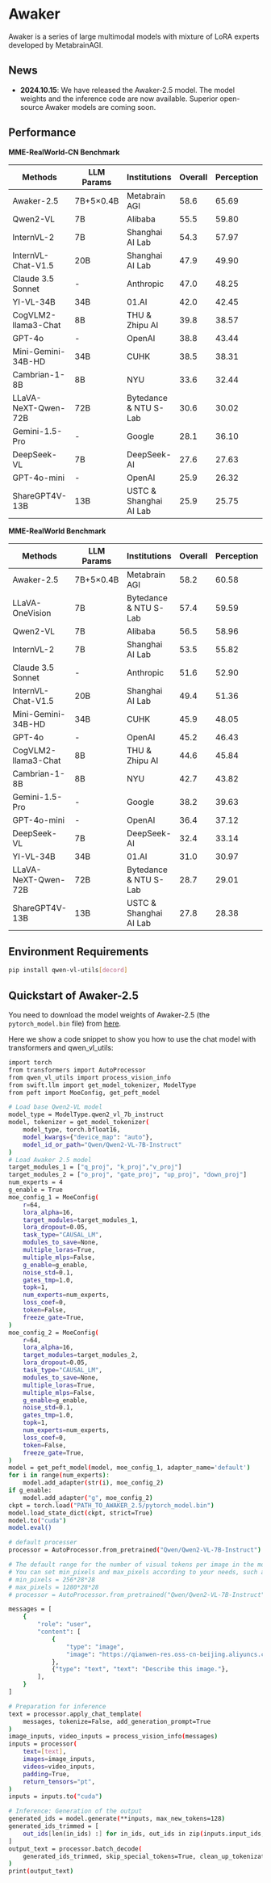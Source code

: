 # Awaker

Awaker is a series of large multimodal models with mixture of LoRA experts developed by MetabrainAGI.

## News

- **2024.10.15**: We have released the Awaker-2.5 model. The model weights and the inference code are now available. Superior open-source Awaker models are coming soon.

## Performance

**MME-RealWorld-CN Benchmark** 

| Methods             | LLM Params | Institutions           | Overall | Perception | Reasoning |
| ------------------- | ---------- | ---------------------- | ------- | ---------- | --------- |
| Awaker-2.5          | 7B+5×0.4B  | Metabrain AGI          | 58.6    | 65.69      | 43.73     |
| Qwen2-VL            | 7B         | Alibaba                | 55.5    | 59.80      | 46.46     |
| InternVL-2          | 7B         | Shanghai AI Lab        | 54.3    | 57.97      | 46.65     |
| InternVL-Chat-V1.5  | 20B        | Shanghai AI Lab        | 47.9    | 49.90      | 43.74     |
| Claude 3.5 Sonnet   | -          | Anthropic              | 47.0    | 48.25      | 44.31     |
| YI-VL-34B           | 34B        | 01.AI                  | 42.0    | 42.45      | 41.16     |
| CogVLM2-llama3-Chat | 8B         | THU & Zhipu AI         | 39.8    | 38.57      | 42.25     |
| GPT-4o              | -          | OpenAI                 | 38.8    | 43.44      | 29.05     |
| Mini-Gemini-34B-HD  | 34B        | CUHK                   | 38.5    | 38.31      | 38.75     |
| Cambrian-1-8B       | 8B         | NYU                    | 33.6    | 32.44      | 35.97     |
| LLaVA-NeXT-Qwen-72B | 72B        | Bytedance & NTU S-Lab  | 30.6    | 30.02      | 31.67     |
| Gemini-1.5-Pro      | -          | Google                 | 28.1    | 36.10      | 11.14     |
| DeepSeek-VL         | 7B         | DeepSeek-AI            | 27.6    | 27.63      | 27.63     |
| GPT-4o-mini         | -          | OpenAI                 | 25.9    | 26.32      | 25.16     |
| ShareGPT4V-13B      | 13B        | USTC & Shanghai AI Lab | 25.9    | 25.75      | 26.17     |


**MME-RealWorld Benchmark**

| Methods             | LLM Params | Institutions           | Overall | Perception | Reasoning |
| ------------------- | ---------- | ---------------------- | ------- | ---------- | --------- |
| Awaker-2.5          | 7B+5×0.4B  | Metabrain AGI          | 58.2    | 60.58      | 40.92     |
| LLaVA-OneVision     | 7B         | Bytedance & NTU S-Lab  | 57.4    | 59.59      | 41.17     |
| Qwen2-VL            | 7B         | Alibaba                | 56.5    | 58.96      | 40.39     |
| InternVL-2          | 7B         | Shanghai AI Lab        | 53.5    | 55.82      | 38.74     |
| Claude 3.5 Sonnet   | -          | Anthropic              | 51.6    | 52.90      | 44.12     |
| InternVL-Chat-V1.5  | 20B        | Shanghai AI Lab        | 49.4    | 51.36      | 36.48     |
| Mini-Gemini-34B-HD  | 34B        | CUHK                   | 45.9    | 48.05      | 31.73     |
| GPT-4o              | -          | OpenAI                 | 45.2    | 46.43      | 37.61     |
| CogVLM2-llama3-Chat | 8B         | THU & Zhipu AI         | 44.6    | 45.84      | 37.25     |
| Cambrian-1-8B       | 8B         | NYU                    | 42.7    | 43.82      | 36.16     |
| Gemini-1.5-Pro      | -          | Google                 | 38.2    | 39.63      | 29.19     |
| GPT-4o-mini         | -          | OpenAI                 | 36.4    | 37.12      | 32.48     |
| DeepSeek-VL         | 7B         | DeepSeek-AI            | 32.4    | 33.14      | 27.98     |
| YI-VL-34B           | 34B        | 01.AI                  | 31.0    | 30.97      | 32.45     |
| LLaVA-NeXT-Qwen-72B | 72B        | Bytedance & NTU S-Lab  | 28.7    | 29.01      | 27.86     |
| ShareGPT4V-13B      | 13B        | USTC & Shanghai AI Lab | 27.8    | 28.38      | 24.63     |

## Environment Requirements

```bash
pip install qwen-vl-utils[decord]
```

## Quickstart of Awaker-2.5

You need to download the model weights of Awaker-2.5 (the ```pytorch_model.bin``` file) from [here](https://huggingface.co/MetabrainAGI/Awaker-2.5/resolve/main/pytorch_model.bin).


Here we show a code snippet to show you how to use the chat model with transformers and qwen_vl_utils:

```bash
import torch
from transformers import AutoProcessor
from qwen_vl_utils import process_vision_info
from swift.llm import get_model_tokenizer, ModelType
from peft import MoeConfig, get_peft_model

# Load base Qwen2-VL model
model_type = ModelType.qwen2_vl_7b_instruct
model, tokenizer = get_model_tokenizer(
    model_type, torch.bfloat16, 
    model_kwargs={"device_map": "auto"},
    model_id_or_path="Qwen/Qwen2-VL-7B-Instruct"
)
# Load Awaker 2.5 model
target_modules_1 = ["q_proj", "k_proj","v_proj"]
target_modules_2 = ["o_proj", "gate_proj", "up_proj", "down_proj"]
num_experts = 4
g_enable = True
moe_config_1 = MoeConfig(
    r=64,
    lora_alpha=16,
    target_modules=target_modules_1,
    lora_dropout=0.05,
    task_type="CAUSAL_LM",
    modules_to_save=None,
    multiple_loras=True,
    multiple_mlps=False,
    g_enable=g_enable,
    noise_std=0.1,
    gates_tmp=1.0,
    topk=1,
    num_experts=num_experts,
    loss_coef=0,
    token=False,
    freeze_gate=True,
)
moe_config_2 = MoeConfig(
    r=64,
    lora_alpha=16,
    target_modules=target_modules_2,
    lora_dropout=0.05,
    task_type="CAUSAL_LM",
    modules_to_save=None,
    multiple_loras=True,
    multiple_mlps=False,
    g_enable=g_enable,
    noise_std=0.1,
    gates_tmp=1.0,
    topk=1,
    num_experts=num_experts,
    loss_coef=0,
    token=False,
    freeze_gate=True,
)
model = get_peft_model(model, moe_config_1, adapter_name='default')
for i in range(num_experts):
    model.add_adapter(str(i), moe_config_2)
if g_enable:
    model.add_adapter("g", moe_config_2)
ckpt = torch.load("PATH_TO_AWAKER_2.5/pytorch_model.bin")
model.load_state_dict(ckpt, strict=True)
model.to("cuda")
model.eval()

# default processer
processor = AutoProcessor.from_pretrained("Qwen/Qwen2-VL-7B-Instruct")

# The default range for the number of visual tokens per image in the model is 4-16384.
# You can set min_pixels and max_pixels according to your needs, such as a token range of 256-1280, to balance performance and cost.
# min_pixels = 256*28*28
# max_pixels = 1280*28*28
# processor = AutoProcessor.from_pretrained("Qwen/Qwen2-VL-7B-Instruct", min_pixels=min_pixels, max_pixels=max_pixels)

messages = [
    {
        "role": "user",
        "content": [
            {
                "type": "image",
                "image": "https://qianwen-res.oss-cn-beijing.aliyuncs.com/Qwen-VL/assets/demo.jpeg",
            },
            {"type": "text", "text": "Describe this image."},
        ],
    }
]

# Preparation for inference
text = processor.apply_chat_template(
    messages, tokenize=False, add_generation_prompt=True
)
image_inputs, video_inputs = process_vision_info(messages)
inputs = processor(
    text=[text],
    images=image_inputs,
    videos=video_inputs,
    padding=True,
    return_tensors="pt",
)
inputs = inputs.to("cuda")

# Inference: Generation of the output
generated_ids = model.generate(**inputs, max_new_tokens=128)
generated_ids_trimmed = [
    out_ids[len(in_ids) :] for in_ids, out_ids in zip(inputs.input_ids, generated_ids)
]
output_text = processor.batch_decode(
    generated_ids_trimmed, skip_special_tokens=True, clean_up_tokenization_spaces=False
)
print(output_text)
```
